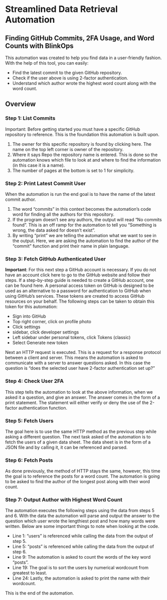 # Streamlined Data Retrieval Automation
## Finding GitHub Commits, 2FA Usage, and Word Counts with BlinkOps

This automation was created to help you find data in a user-friendly fashion. With the help of this tool, you can easily:
- Find the latest commit to the given GitHub repository.
- Check if the user above is using 2-factor authentication.
- Understand which author wrote the highest word count along with the word count.

## Overview

### Step 1: List Commits
Important: Before getting started you must have a specific GitHub repository to reference. This is the foundation this automation is built upon.

1. The owner for this specific repository is found by clicking here. The name on the top left corner is owner of the repository.
2. Where it says Repo the repository name is entered. This is done so the automation knows which file to look at and where to find the information (in this case it is a name).
3. The number of pages at the bottom is set to 1 for simplicity.

### Step 2: Print Latest Commit User
When the automation is run the end goal is to have the name of the latest commit author.
1. The word “commits” in this context becomes the automation’s code word for finding all the authors for this repository. 
2. If the program doesn’t see any authors, the output will read “No commits found”. This is an off ramp for the automation to tell you “Something is wrong, the data asked for doesn’t exist”.
3. By writing “print” we are telling the automation what we want to see in the output. Here, we are asking the automation to find the author of the “commit” function and print their name in plain language. 

### Step 3: Fetch GitHub Authenticated User
**Important**: For this next step a GitHub account is necessary. If you do not have an account click here to go to the GitHub website and follow their steps. If a step-by-step guide is needed to create a GitHub account, one can be found here.
A personal access token on GitHub is designed to be used as an alternative to a password for authentication to GitHub when using GitHub’s services. These tokens are created to access GitHub resources on your behalf. The following steps can be taken to obtain this token for this automation:
- Sign into GitHub 
- Top right corner, click on profile photo
- Click settings
-  sidebar, click developer settings 
- Left sidebar under personal tokens, click Tokens (classic)
- Select Generate new token

Next an HTTP request is executed. This is a request for a response protocol between a client and server. This means the automation is asked to communicate with a server to answer questions asked. In this case the question is “does the selected user have 2-factor authentication set up?” 

### Step 4: Check User 2FA
This step tells the automation to look at the above information, when we asked it a question, and give an answer. The answer comes in the form of a print statement. The statement will either verify or deny the use of the 2-factor authentication function. 

### Step 5: Fetch Users
The goal here is to use the same HTTP method as the previous step while asking a different question. The next task asked of the automation is to fetch the users of a given data sheet. The data sheet is in the form of a JSON file and by calling it, it can be referenced and parsed. 

### Step 6: Fetch Posts
As done previously, the method of HTTP stays the same, however, this time the goal is to reference the posts for a word count. The automation is going to be asked to find the author of the longest post along with their word count.

### Step 7: Output Author with Highest Word Count
The automation executes the following steps using the data from steps 5 and 6. With the data the automation will parse and output the answer to the question which user wrote the lengthiest post and how many words were written.
Below are some important things to note when looking at the code.
- Line 1: “users” is referenced while calling the data from the output of step 5.
- Line 5: “posts” is referenced while calling the data from the output of step 6.
- Line 9: The automation is asked to count the words of the key word “posts”.
- Line 19: The goal is to sort the users by numerical wordcount from greatest to least. 
- Line 24: Lastly, the automation is asked to print the name with their wordcount. 

This is the end of the automation. 
